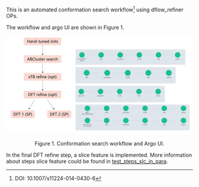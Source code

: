 This is an automated conformation search workflow[^ref] using dflow_refiner OPs.

The workflow and argo UI are shown in Figure 1.

![con_search](./conformation_search.png)

<center>Figure 1. Conformation search workflow and Argo UI.</center>

In the final DFT refine step, a slice feature is implemented. More information about steps slice feature could be found in [test_steps_slc_in_para](./../unit_test/test_steps_slc_in_para.py).

[^ref]:DOI: 10.1007/s11224-014-0430-6
